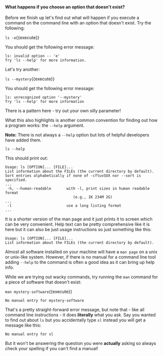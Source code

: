 #### What happens if you choose an option that doesn't exist?

Before we finish up let's find out what will happen if you execute a command 
 on the command line with an option that doesn't exist.  Try the following:

`ls -e`{{execute}}

You should get the following error message:

```
ls: invalid option -- 'e'
Try 'ls --help' for more information.
```

Let's try another:

`ls --mystery`{{execute}}

You should get the following error message:

```
ls: unrecognized option '--mystery'
Try 'ls --help' for more information
```

There is a pattern here - try out your own silly parameter!

What this also highlights is another common convention for finding out how a 
program works: the `--help` argument.

**Note:** There is not always a `--help` option but lots of helpful developers 
have added them.

`ls --help`

This should print out:

```
Usage: ls [OPTION]... [FILE]...
List information about the FILEs (the current directory by default).
Sort entries alphabetically if none of -cftuvSUX nor --sort is specified.
...
 -h, --human-readable       with -l, print sizes in human readable format
                               (e.g., 1K 234M 2G)
...
 -l                         use a long listing format
...
```

It is a shorter version of the man page and it just prints it to screen which 
can be very convenient.  Help text can be pretty comprehensive like it is here 
but it can also be just usage instructions so just something like this:

```
Usage: ls [OPTION]... [FILE]...
List information about the FILEs (the current directory by default).
```

Almost all software installed on your machine will have a `man page` on a 
unix or unix-like system.  However, if there is no manual for a command line 
tool adding `--help` to the command is often a good idea as it can  bring up 
help info.

While we are trying out wacky commands, try running the `man` command for a 
piece of software that doesn't exist:

`man mystery-software`{{execute}}

```
No manual entry for mystery-software
```

That's a pretty straight-forward error message, but note that - like all command line 
instructions - it does **literally** what you ask.  Say you wanted to find out 
about `ls` but you accidentally type `sl` instead you will get a message like 
this:

```
No manual entry for sl
```

But it won't be answering the question you were **actually** asking so always 
check your spelling if you can't find a manual!
